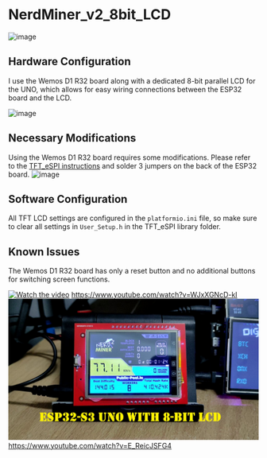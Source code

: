 # NerdMiner_v2_8bit_LCD

![image](images/1716025051557.jpg)

## Hardware Configuration

I use the Wemos D1 R32 board along with a dedicated 8-bit parallel LCD for the UNO, which allows for easy wiring connections between the ESP32 board and the LCD.

![image](images/1716025051575.jpg)

## Necessary Modifications

Using the Wemos D1 R32 board requires some modifications. Please refer to the [TFT_eSPI instructions](https://github.com/Bodmer/TFT_eSPI?tab=readme-ov-file#8-bit-parallel-support) and solder 3 jumpers on the back of the ESP32 board.
![image](images/1716025051566.jpg)

## Software Configuration

All TFT LCD settings are configured in the `platformio.ini` file, so make sure to clear all settings in `User_Setup.h` in the TFT_eSPI library folder.

## Known Issues

The Wemos D1 R32 board has only a reset button and no additional buttons for switching screen functions.

[![Watch the video](images/1716025051557.jpg)](https://www.youtube.com/watch?v=WJxXGNcD-kI)
https://www.youtube.com/watch?v=WJxXGNcD-kI
[![Watch the video](images/ESP32-S3_Uno.jpg)](https://www.youtube.com/watch?v=E_ReicJSFG4)
https://www.youtube.com/watch?v=E_ReicJSFG4
